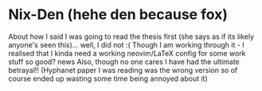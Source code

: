 # Nix-Den (hehe den because fox)

About how I said I was going to read the thesis first (she says as if its likely anyone's seen this)... well, I did not :( 
Though I am working through it - I realised that I kinda need a working neovim/LaTeX config for some work stuff so good? news
Also, though no one cares I have had the ultimate betrayal!! (Hyphanet paper I was reading was the wrong version so of course ended up wasting some time being annoyed about it)
